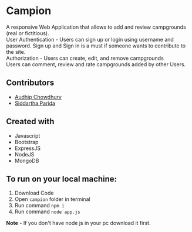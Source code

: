 # Campion

A responsive Web Application that allows to add and review campgrounds (real or fictitious). 
<br/>
User Authentication - Users can sign up or login using username and password. Sign up and Sign in is a must if someone wants to contribute to the site.
<br/>
Authorization - Users can create, edit, and remove campgrounds 
<br/>
Users can comment, review and rate campgrounds added by other Users.

## Contributors
- [Audhip Chowdhury](https://github.com/Audhip-chowdhury)
- [Siddartha Parida](https://github.com/sidistien/)

## Created with
- Javascript
- Bootstrap
- ExpressJS
- NodeJS
- MongoDB

## To run on your local machine:
1. Download Code
1. Open `campion` folder in terminal
1. Run command `npm i`
1. Run command `node app.js`

**Note** - If you don't have node js in your pc download it first.
